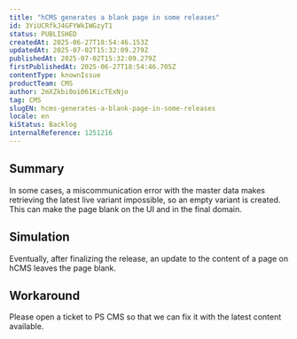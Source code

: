 ```yaml
---
title: "hCMS generates a blank page in some releases"
id: 3YiUCRfkJ4GFYWkIWGzyT1
status: PUBLISHED
createdAt: 2025-06-27T18:54:46.153Z
updatedAt: 2025-07-02T15:32:09.279Z
publishedAt: 2025-07-02T15:32:09.279Z
firstPublishedAt: 2025-06-27T18:54:46.705Z
contentType: knownIssue
productTeam: CMS
author: 2mXZkbi0oi061KicTExNjo
tag: CMS
slugEN: hcms-generates-a-blank-page-in-some-releases
locale: en
kiStatus: Backlog
internalReference: 1251216
---
```


## Summary


In some cases, a miscommunication error with the master data makes retrieving the latest live variant impossible, so an empty variant is created. This can make the page blank on the UI and in the final domain.


##

## Simulation


Eventually, after finalizing the release, an update to the content of a page on hCMS leaves the page blank.


##

## Workaround


Please open a ticket to PS CMS so that we can fix it with the latest content available.




